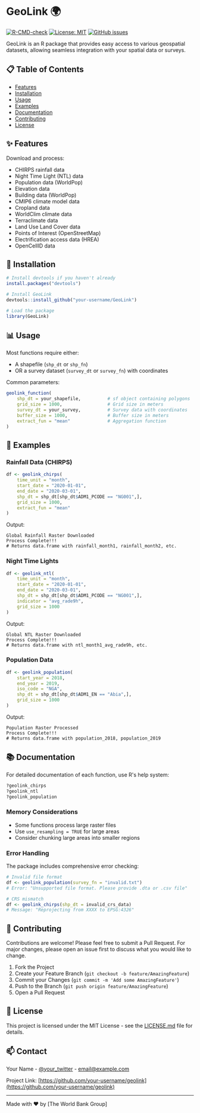 # GeoLink 🌍

[![R-CMD-check](https://img.shields.io/badge/R--CMD--check-passing-brightgreen)]()
[![License: MIT](https://img.shields.io/badge/License-MIT-yellow.svg)](https://opensource.org/licenses/MIT)
[![GitHub issues](https://img.shields.io/github/issues/your-username/geolink)]()

GeoLink is an R package that provides easy access to various geospatial datasets, allowing seamless integration with your spatial data or surveys.

## 📋 Table of Contents
- [Features](#features)
- [Installation](#installation)
- [Usage](#usage)
- [Examples](#examples)
- [Documentation](#documentation)
- [Contributing](#contributing)
- [License](#license)

## ✨ Features

Download and process:
- CHIRPS rainfall data
- Night Time Light (NTL) data
- Population data (WorldPop)
- Elevation data
- Building data (WorldPop)
- CMIP6 climate model data
- Cropland data
- WorldClim climate data
- Terraclimate data
- Land Use Land Cover data
- Points of Interest (OpenStreetMap)
- Electrification access data (HREA)
- OpenCellID data

## 🚀 Installation

```R
# Install devtools if you haven't already
install.packages("devtools")

# Install GeoLink
devtools::install_github("your-username/GeoLink")

# Load the package
library(GeoLink)
```

## 📊 Usage

Most functions require either:
- A shapefile (`shp_dt` or `shp_fn`)
- OR a survey dataset (`survey_dt` or `survey_fn`) with coordinates

Common parameters:
```R
geolink_function(
    shp_dt = your_shapefile,          # sf object containing polygons
    grid_size = 1000,                 # Grid size in meters
    survey_dt = your_survey,          # Survey data with coordinates
    buffer_size = 1000,               # Buffer size in meters
    extract_fun = "mean"              # Aggregation function
)
```

## 📝 Examples

### Rainfall Data (CHIRPS)
```R
df <- geolink_chirps(
    time_unit = "month",
    start_date = "2020-01-01",
    end_date = "2020-03-01",
    shp_dt = shp_dt[shp_dt$ADM1_PCODE == "NG001",],
    grid_size = 1000,
    extract_fun = "mean"
)
```

Output:
```
Global Rainfall Raster Downloaded
Process Complete!!!
# Returns data.frame with rainfall_month1, rainfall_month2, etc.
```

### Night Time Lights
```R
df <- geolink_ntl(
    time_unit = "month",
    start_date = "2020-01-01",
    end_date = "2020-03-01",
    shp_dt = shp_dt[shp_dt$ADM1_PCODE == "NG001",],
    indicator = "avg_rade9h",
    grid_size = 1000
)
```

Output:
```
Global NTL Raster Downloaded
Process Complete!!!
# Returns data.frame with ntl_month1_avg_rade9h, etc.
```

### Population Data
```R
df <- geolink_population(
    start_year = 2018,
    end_year = 2019,
    iso_code = "NGA",
    shp_dt = shp_dt[shp_dt$ADM1_EN == "Abia",],
    grid_size = 1000
)
```

Output:
```
Population Raster Processed
Process Complete!!!
# Returns data.frame with population_2018, population_2019
```

## 📚 Documentation

For detailed documentation of each function, use R's help system:
```R
?geolink_chirps
?geolink_ntl
?geolink_population
```

### Memory Considerations
- Some functions process large raster files
- Use `use_resampling = TRUE` for large areas
- Consider chunking large areas into smaller regions

### Error Handling
The package includes comprehensive error checking:
```R
# Invalid file format
df <- geolink_population(survey_fn = "invalid.txt")
# Error: "Unsupported file format. Please provide .dta or .csv file"

# CRS mismatch
df <- geolink_chirps(shp_dt = invalid_crs_data)
# Message: "Reprojecting from XXXX to EPSG:4326"
```

## 🤝 Contributing

Contributions are welcome! Please feel free to submit a Pull Request. For major changes, please open an issue first to discuss what you would like to change.

1. Fork the Project
2. Create your Feature Branch (`git checkout -b feature/AmazingFeature`)
3. Commit your Changes (`git commit -m 'Add some AmazingFeature'`)
4. Push to the Branch (`git push origin feature/AmazingFeature`)
5. Open a Pull Request

## 📄 License

This project is licensed under the MIT License - see the [LICENSE.md](LICENSE.md) file for details.

## 📫 Contact

Your Name - [@your_twitter](https://twitter.com/your_twitter) - email@example.com

Project Link: [https://github.com/your-username/geolink](https://github.com/your-username/geolink)

---
Made with ❤️ by [The World Bank Group]
